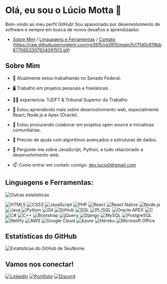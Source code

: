 # Olá, eu sou o Lúcio Motta 👋

Bem-vindo ao meu perfil GitHub! Sou apaixonado por desenvolvimento de software e sempre em busca de novos desafios e aprendizados.



- [Sobre Mim](#sobre-mim) / [Linguagens e Ferramentas](#linguagens-e-ferramentas) / [Contato](#Vamos-nos-conectar!) (https://raw.githubusercontent.com/rg3915/rg3915/main/fcf7fd0c619bb87706533079240915f3.gif)




## Sobre Mim

- 🔭 Atualmente estou trabalhando no Senado Federal.

- 🖥️  Trabalho em projetos pessoais e freelances.
- 🏴‍☠️ experiencia: TJDFT & Tribunal Superior do Trabalho  
- 🌱 Estou aprendendo mais sobre desenvolvimento web, especialmente React, Node.js e Apex (Oracle).
- 👯 Estou procurando colaborar em projetos open source e iniciativas comunitárias.
- 🤔 Preciso de ajuda com algoritmos avançados e estruturas de dados.
- 💬 Pergunte-me sobre JavaScript, Python, e tudo relacionado a desenvolvimento web.
- 📫 Como entrar em contato comigo: [dev.lucio0@gmail.com
](mailto:dev.lucio0@gmail.com
)


## Linguagens e Ferramentas:
![Outras estatísticas](https://github-readme-stats.vercel.app/api/top-langs/?username=luciomotta&layout=compact&theme=dark)

![HTML5](https://img.shields.io/badge/-HTML5-black?style=flat-square&logo=html5)
![CSS3](https://img.shields.io/badge/-CSS3-black?style=flat-square&logo=css3)
![JavaScript](https://img.shields.io/badge/-JavaScript-black?style=flat-square&logo=javascript)
![PHP](https://img.shields.io/badge/-PHP-black?style=flat-square&logo=php)
![React](https://img.shields.io/badge/-React-black?style=flat-square&logo=react)
![React Native](https://img.shields.io/badge/-React_Native-black?style=flat-square&logo=react)
![Node.js](https://img.shields.io/badge/-Node.js-black?style=flat-square&logo=node.js)
![Java](https://img.shields.io/badge/-Java-black?style=flat-square&logo=java)
![Python](https://img.shields.io/badge/-Python-black?style=flat-square&logo=python)
![Git](https://img.shields.io/badge/-Git-black?style=flat-square&logo=git)
![GitHub](https://img.shields.io/badge/-GitHub-181717?style=flat-square&logo=github)
![SQL](https://img.shields.io/badge/-SQL-black?style=flat-square&logo=postgresql)
![PL/SQL](https://img.shields.io/badge/-PL%2FSQL-black?style=flat-square&logo=oracle)
![Oracle APEX](https://img.shields.io/badge/-Oracle_APEX-black?style=flat-square&logo=oracle)
![C](https://img.shields.io/badge/-C-black?style=flat-square&logo=c)
![C#](https://img.shields.io/badge/-C%23-black?style=flat-square&logo=c-sharp)
![C++](https://img.shields.io/badge/-C++-black?style=flat-square&logo=c%2B%2B)
![Bootstrap](https://img.shields.io/badge/-Bootstrap-black?style=flat-square&logo=bootstrap)
![jQuery](https://img.shields.io/badge/-jQuery-black?style=flat-square&logo=jquery)
![Django](https://img.shields.io/badge/-Django-black?style=flat-square&logo=django)
![MySQL](https://img.shields.io/badge/-MySQL-black?style=flat-square&logo=mysql)
![PostgreSQL](https://img.shields.io/badge/-PostgreSQL-black?style=flat-square&logo=postgresql)
![Netlify](https://img.shields.io/badge/-Netlify-black?style=flat-square&logo=netlify)
![AWS](https://img.shields.io/badge/-AWS-black?style=flat-square&logo=amazon-aws)
![Google Cloud](https://img.shields.io/badge/-Google_Cloud-black?style=flat-square&logo=google-cloud)
![Azure](https://img.shields.io/badge/-Azure-black?style=flat-square&logo=microsoft-azure)
![Heroku](https://img.shields.io/badge/-Heroku-black?style=flat-square&logo=heroku)
![Microsoft Office](https://img.shields.io/badge/-Microsoft_Office-black?style=flat-square&logo=microsoft-office)


## Estatísticas do GitHub
![Estatísticas do GitHub de SeuNome](https://github-readme-stats.vercel.app/api?username=luciomotta&show_icons=true&theme=dark&include_all_commits=true&show_rank=true)

## Vamos nos conectar!

[![LinkedIn](https://img.shields.io/badge/-LinkedIn-blue?style=flat-square&logo=linkedin&logoColor=white&link=https://www.linkedin.com/in/seulink/)](https://www.linkedin.com/in/lucio-motta-828613166/)
[![Portifolio](https://img.shields.io/badge/-portifolio-gray?style=flat-square&logo=x&logoColor=white&link=https://www.Discrod.com/in/seulink/)](https://portifolio-lucio-motta.netlify.app/)
[![Discord](https://img.shields.io/badge/-Discord-blac?style=flat-square&logo=Discord&logoColor=white&link=https://www.Discord.com/in/seulink/)](https://discord.com/)
